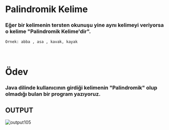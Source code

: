 # Palindromik Kelime
### Eğer bir kelimenin tersten okunuşu yine aynı kelimeyi veriyorsa o kelime "Palindromik Kelime'dir".
```
Örnek: abba , asa , kavak, kayak
```

<br>

# Ödev
### Java dilinde kullanıcının girdiği kelimenin "Palindromik" olup olmadığı bulan bir program yazıyoruz.

## **OUTPUT**
![output105](https://user-images.githubusercontent.com/74976052/133703840-61d30283-2e6e-47ef-9f56-a9481791409d.png)